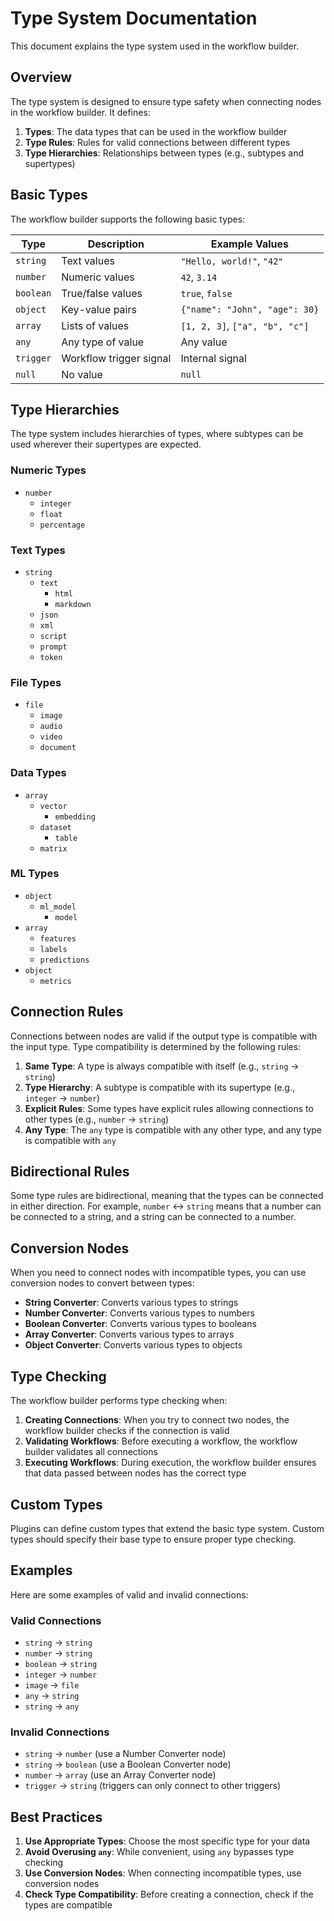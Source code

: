 # Type System Documentation

This document explains the type system used in the workflow builder.

## Overview

The type system is designed to ensure type safety when connecting nodes in the workflow builder. It defines:

1. **Types**: The data types that can be used in the workflow builder
2. **Type Rules**: Rules for valid connections between different types
3. **Type Hierarchies**: Relationships between types (e.g., subtypes and supertypes)

## Basic Types

The workflow builder supports the following basic types:

| Type | Description | Example Values |
|------|-------------|----------------|
| `string` | Text values | `"Hello, world!"`, `"42"` |
| `number` | Numeric values | `42`, `3.14` |
| `boolean` | True/false values | `true`, `false` |
| `object` | Key-value pairs | `{"name": "John", "age": 30}` |
| `array` | Lists of values | `[1, 2, 3]`, `["a", "b", "c"]` |
| `any` | Any type of value | Any value |
| `trigger` | Workflow trigger signal | Internal signal |
| `null` | No value | `null` |

## Type Hierarchies

The type system includes hierarchies of types, where subtypes can be used wherever their supertypes are expected.

### Numeric Types

- `number`
  - `integer`
  - `float`
  - `percentage`

### Text Types

- `string`
  - `text`
    - `html`
    - `markdown`
  - `json`
  - `xml`
  - `script`
  - `prompt`
  - `token`

### File Types

- `file`
  - `image`
  - `audio`
  - `video`
  - `document`

### Data Types

- `array`
  - `vector`
    - `embedding`
  - `dataset`
    - `table`
  - `matrix`

### ML Types

- `object`
  - `ml_model`
    - `model`
- `array`
  - `features`
  - `labels`
  - `predictions`
- `object`
  - `metrics`

## Connection Rules

Connections between nodes are valid if the output type is compatible with the input type. Type compatibility is determined by the following rules:

1. **Same Type**: A type is always compatible with itself (e.g., `string` → `string`)
2. **Type Hierarchy**: A subtype is compatible with its supertype (e.g., `integer` → `number`)
3. **Explicit Rules**: Some types have explicit rules allowing connections to other types (e.g., `number` → `string`)
4. **Any Type**: The `any` type is compatible with any other type, and any type is compatible with `any`

## Bidirectional Rules

Some type rules are bidirectional, meaning that the types can be connected in either direction. For example, `number` ↔ `string` means that a number can be connected to a string, and a string can be connected to a number.

## Conversion Nodes

When you need to connect nodes with incompatible types, you can use conversion nodes to convert between types:

- **String Converter**: Converts various types to strings
- **Number Converter**: Converts various types to numbers
- **Boolean Converter**: Converts various types to booleans
- **Array Converter**: Converts various types to arrays
- **Object Converter**: Converts various types to objects

## Type Checking

The workflow builder performs type checking when:

1. **Creating Connections**: When you try to connect two nodes, the workflow builder checks if the connection is valid
2. **Validating Workflows**: Before executing a workflow, the workflow builder validates all connections
3. **Executing Workflows**: During execution, the workflow builder ensures that data passed between nodes has the correct type

## Custom Types

Plugins can define custom types that extend the basic type system. Custom types should specify their base type to ensure proper type checking.

## Examples

Here are some examples of valid and invalid connections:

### Valid Connections

- `string` → `string`
- `number` → `string`
- `boolean` → `string`
- `integer` → `number`
- `image` → `file`
- `any` → `string`
- `string` → `any`

### Invalid Connections

- `string` → `number` (use a Number Converter node)
- `string` → `boolean` (use a Boolean Converter node)
- `number` → `array` (use an Array Converter node)
- `trigger` → `string` (triggers can only connect to other triggers)

## Best Practices

1. **Use Appropriate Types**: Choose the most specific type for your data
2. **Avoid Overusing `any`**: While convenient, using `any` bypasses type checking
3. **Use Conversion Nodes**: When connecting incompatible types, use conversion nodes
4. **Check Type Compatibility**: Before creating a connection, check if the types are compatible
